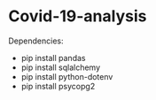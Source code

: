 # Covid-19-analysis

Dependencies:
* pip install pandas
* pip install sqlalchemy
* pip install python-dotenv
* pip install psycopg2